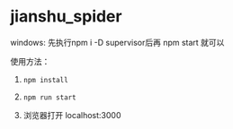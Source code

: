 # jianshu_spider

windows: 先执行npm i -D supervisor后再 npm start 就可以

使用方法： 
1. `npm install`

2. `npm run start`

3. 浏览器打开 localhost:3000
